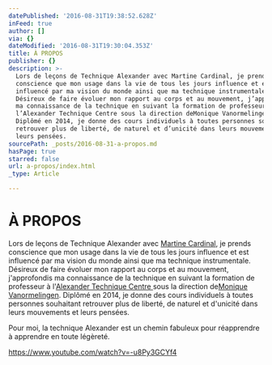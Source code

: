 ```yaml
---
datePublished: '2016-08-31T19:38:52.628Z'
inFeed: true
author: []
via: {}
dateModified: '2016-08-31T19:30:04.353Z'
title: À PROPOS
publisher: {}
description: >-
  Lors de leçons de Technique Alexander avec Martine Cardinal, je prends
  conscience que mon usage dans la vie de tous les jours influence et est
  influencé par ma vision du monde ainsi que ma technique instrumentale.
  Désireux de faire évoluer mon rapport au corps et au mouvement, j’approfondis
  ma connaissance de la technique en suivant la formation de professeur à
  l’Alexander Technique Centre sous la direction deMonique Vanormelingen.
  Diplômé en 2014, je donne des cours individuels à toutes personnes souhaitant
  retrouver plus de liberté, de naturel et d’unicité dans leurs mouvements et
  leurs pensées.
sourcePath: _posts/2016-08-31-a-propos.md
hasPage: true
starred: false
url: a-propos/index.html
_type: Article

---
```

# À PROPOS

Lors de leçons de Technique Alexander avec [Martine Cardinal][0], je prends conscience que mon usage dans la vie de tous les jours influence et est influencé par ma vision du monde ainsi que ma technique instrumentale. Désireux de faire évoluer mon rapport au corps et au mouvement, j'approfondis ma connaissance de la technique en suivant la formation de professeur à l'[Alexander Technique Centre ][1]sous la direction de[Monique Vanormelingen][2]. Diplômé en 2014, je donne des cours individuels à toutes personnes souhaitant retrouver plus de liberté, de naturel et d'unicité dans leurs mouvements et leurs pensées.

Pour moi, la technique Alexander est un chemin fabuleux pour réapprendre à apprendre en toute légèreté.

https://www.youtube.com/watch?v=-u8Py3GCYf4

[0]: http://martinecardinal.net/
[1]: http://www.alexandertechniekcentrum.be/ATC/
[2]: http://www.technique-alexander.be/location/vanormelingen-monique/